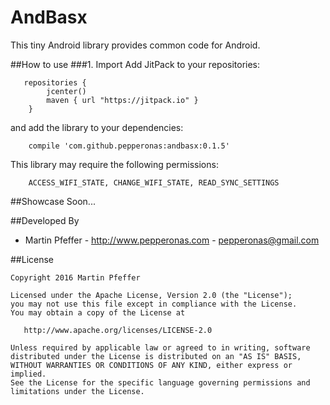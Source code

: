 # AndBasx
This tiny Android library provides common code for Android.


##How to use
###1. Import
Add JitPack to your repositories:

```
   repositories {
        jcenter()
        maven { url "https://jitpack.io" }
    }
```

and add the library to your dependencies:

```
    compile 'com.github.pepperonas:andbasx:0.1.5'
```

This library may require the following permissions:

```
    ACCESS_WIFI_STATE, CHANGE_WIFI_STATE, READ_SYNC_SETTINGS
```

##Showcase
Soon...

##Developed By

* Martin Pfeffer - http://www.pepperonas.com - <pepperonas@gmail.com>


##License

    Copyright 2016 Martin Pfeffer

    Licensed under the Apache License, Version 2.0 (the "License");
    you may not use this file except in compliance with the License.
    You may obtain a copy of the License at

       http://www.apache.org/licenses/LICENSE-2.0

    Unless required by applicable law or agreed to in writing, software
    distributed under the License is distributed on an "AS IS" BASIS,
    WITHOUT WARRANTIES OR CONDITIONS OF ANY KIND, either express or implied.
    See the License for the specific language governing permissions and
    limitations under the License.


